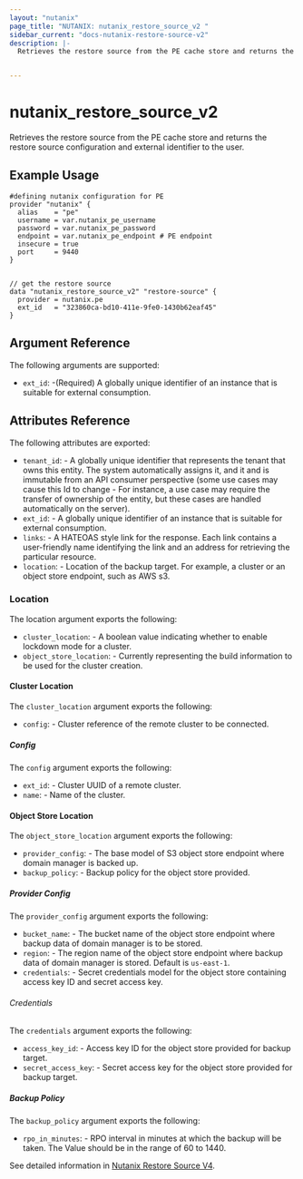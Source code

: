 ```yaml
---
layout: "nutanix"
page_title: "NUTANIX: nutanix_restore_source_v2 "
sidebar_current: "docs-nutanix-restore-source-v2"
description: |-
  Retrieves the restore source from the PE cache store and returns the restore source configuration and external identifier to the user.


---
```


# nutanix_restore_source_v2

Retrieves the restore source from the PE cache store and returns the restore source configuration and external identifier to the user.


## Example Usage

```hcl
#defining nutanix configuration for PE
provider "nutanix" {
  alias    = "pe"
  username = var.nutanix_pe_username
  password = var.nutanix_pe_password
  endpoint = var.nutanix_pe_endpoint # PE endpoint
  insecure = true
  port     = 9440
}


// get the restore source
data "nutanix_restore_source_v2" "restore-source" {
  provider = nutanix.pe
  ext_id   = "323860ca-bd10-411e-9fe0-1430b62eaf45"
}

```

## Argument Reference
The following arguments are supported:

* `ext_id`: -(Required) A globally unique identifier of an instance that is suitable for external consumption.

## Attributes Reference
The following attributes are exported:

* `tenant_id`: - A globally unique identifier that represents the tenant that owns this entity. The system automatically assigns it, and it and is immutable from an API consumer perspective (some use cases may cause this Id to change - For instance, a use case may require the transfer of ownership of the entity, but these cases are handled automatically on the server).
* `ext_id`: - A globally unique identifier of an instance that is suitable for external consumption.
* `links`: - A HATEOAS style link for the response. Each link contains a user-friendly name identifying the link and an address for retrieving the particular resource.
* `location`: - Location of the backup target. For example, a cluster or an object store endpoint, such as AWS s3.

### Location
The location argument exports the following:

* `cluster_location`: - A boolean value indicating whether to enable lockdown mode for a cluster.
* `object_store_location`: - Currently representing the build information to be used for the cluster creation.

#### Cluster Location
The `cluster_location` argument exports the following:

* `config`: - Cluster reference of the remote cluster to be connected.

##### Config
The `config` argument exports the following:

* `ext_id`: - Cluster UUID of a remote cluster.
* `name`: - Name of the cluster.


#### Object Store Location
The `object_store_location` argument exports the following:

* `provider_config`: - The base model of S3 object store endpoint where domain manager is backed up.
* `backup_policy`: - Backup policy for the object store provided.

##### Provider Config
The `provider_config` argument exports the following:

* `bucket_name`: - The bucket name of the object store endpoint where backup data of domain manager is to be stored.
* `region`: - The region name of the object store endpoint where backup data of domain manager is stored. Default is `us-east-1`.
* `credentials`: - Secret credentials model for the object store containing access key ID and secret access key.

###### Credentials
The `credentials` argument exports the following:

* `access_key_id`: - Access key ID for the object store provided for backup target.
* `secret_access_key`: - Secret access key for the object store provided for backup target.

##### Backup Policy
The `backup_policy` argument exports the following:

* `rpo_in_minutes`: - RPO interval in minutes at which the backup will be taken. The Value should be in the range of 60 to 1440.



See detailed information in [Nutanix Restore Source V4](https://developers.nutanix.com/api-reference?namespace=prism&version=v4.0#tag/DomainManager/operation/getRestoreSourceById).
